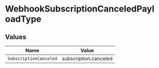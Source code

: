 # WebhookSubscriptionCanceledPayloadType


## Values

| Name                   | Value                  |
| ---------------------- | ---------------------- |
| `SubscriptionCanceled` | subscription.canceled  |